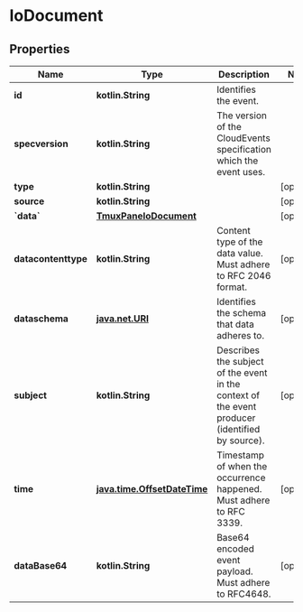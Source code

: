 
# IoDocument

## Properties
| Name | Type | Description | Notes |
| ------------ | ------------- | ------------- | ------------- |
| **id** | **kotlin.String** | Identifies the event. |  |
| **specversion** | **kotlin.String** | The version of the CloudEvents specification which the event uses. |  |
| **type** | **kotlin.String** |  |  [optional] |
| **source** | **kotlin.String** |  |  [optional] |
| **&#x60;data&#x60;** | [**TmuxPaneIoDocument**](TmuxPaneIoDocument.md) |  |  [optional] |
| **datacontenttype** | **kotlin.String** | Content type of the data value. Must adhere to RFC 2046 format. |  [optional] |
| **dataschema** | [**java.net.URI**](java.net.URI.md) | Identifies the schema that data adheres to. |  [optional] |
| **subject** | **kotlin.String** | Describes the subject of the event in the context of the event producer (identified by source). |  [optional] |
| **time** | [**java.time.OffsetDateTime**](java.time.OffsetDateTime.md) | Timestamp of when the occurrence happened. Must adhere to RFC 3339. |  [optional] |
| **dataBase64** | **kotlin.String** | Base64 encoded event payload. Must adhere to RFC4648. |  [optional] |



